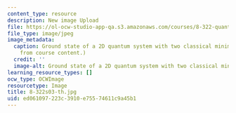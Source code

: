```yaml
---
content_type: resource
description: New image Upload
file: https://ol-ocw-studio-app-qa.s3.amazonaws.com/courses/8-322-quantum-theory-ii-spring-2003/ed061097223c3910e75574611c9a45b1_8-322s03-th.jpg
file_type: image/jpeg
image_metadata:
  caption: Ground state of a 2D quantum system with two classical minima. (Image adapted
    from course content.)
  credit: ''
  image-alt: Ground state of a 2D quantum system with two classical minima.
learning_resource_types: []
ocw_type: OCWImage
resourcetype: Image
title: 8-322s03-th.jpg
uid: ed061097-223c-3910-e755-74611c9a45b1
---
```

